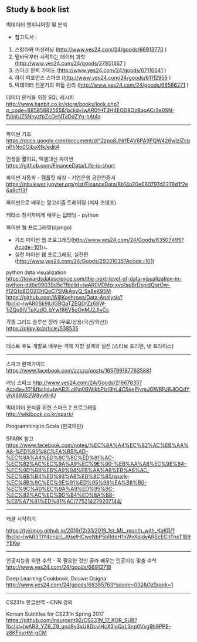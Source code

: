Study & book list 
---

빅데이터 엔지니어링 및 분석

- 참고도서 : 
1) 스칼라와 머신러닝 (http://www.yes24.com/24/goods/66913770 )
2) 밑바닥부터 시작하는 데이터 과학 (http://www.yes24.com/24/goods/27951467 )
3) 스파크 완벽 가이드 (http://www.yes24.com/24/goods/67116641 )
4) 하이 퍼포먼스 스파크 (http://www.yes24.com/24/goods/61112955 )
5) 빅데이터 전문가의 하둡 관리 (http://www.yes24.com/24/goods/66586271 )

데이터 분석을 위한 SQL 레시피\
http://www.hanbit.co.kr/store/books/look.php?p_code=B8585882565&fbclid=IwAR0fHT3H4EOD8OzBapACr3e0SN-fVbjIUZ5NhvzfpZcOeNTaDdZYg-hAt4s

---
파이썬 기초\
https://docs.google.com/document/d/12zpo8JNrfE4V6PA9PQW426wIziZcbnPtjNo0OibaXfk/edit#


인생을 짧아요, 엑셀대신 파이썬 \
https://github.com/FinanceData/Life-is-short


파이썬 자동화 - 템플릿 매칭 - 기업은행 공인인증서 \
https://nbviewer.jupyter.org/gist/FinanceData/8b14a20e080797d2278d1f2e6a9cf13f


파이썬으로 배우는 알고리즘 트레이딩 
(저자 조대표)

케라스 창시자에게 배우는 딥러닝 - python

파이썬 웹 프로그래밍(django)
- 기초 파이썬 웹 프로그래밍(http://www.yes24.com/24/Goods/63503495?Acode=101)ㄴ
- 실전 파이썬 웹 프로그래밍, 실전편(http://www.yes24.com/24/Goods/29331035?Acode=101)

python data visualization \
https://towardsdatascience.com/the-next-level-of-data-visualization-in-python-dd6e99039d5e?fbclid=IwAR0VDMg-xyo1spBrDspidQqrOw-f12Q1oBOOZCHQoC7SMkAqyQ_Sa8eK95M \
https://github.com/WillKoehrsen/Data-Analysis?fbclid=IwAR0Sk9iUIGBQaTZEQDrZz68W-1jZQu9lVTpXzdO_bYw186V5oOnMJ2JIvCc

각종 그리드 솔루션 정리 (무료/상용(국산/외산))\
https://okky.kr/article/538535


---

테스트 주도 개발로 배우는 객체 지향 설계와 실천 [스티브 프리먼, 냇 프라이스]

---
스파크 완벽가이드 \
https://www.facebook.com/zzsza/posts/1657991877635881


러닝 스파크 http://www.yes24.com/24/Goods/21667835?Acode=101&fbclid=IwAR3LcKjq06WjkbPlzi9hL4CSeePiyreJOWBPJ8JiOQdYyhX8IMS2W8yv9HU

빅데이터 분석을 위한 스파크 2 프로그래밍\
http://wikibook.co.kr/spark/

Programming in Scala (한국어판)

SPARK 참고\
https://www.facebook.com/notes/%EC%8A%A4%EC%82%AC%EB%AA%A8-%ED%95%9C%EA%B5%AD-%EC%8A%A4%ED%8C%8C%ED%81%AC-%EC%82%AC%EC%9A%A9%EC%9E%90-%EB%AA%A8%EC%9E%84-%EC%9D%B8%EB%A9%94%EB%AA%A8%EB%A6%AC-%EC%BB%B4%ED%93%A8%ED%8C%85/spark-%EC%8B%9C%EC%9E%91%ED%95%98%EA%B8%B0-%EC%9C%A0%EC%9A%A9%ED%95%9C-%EC%82%AC%EC%9D%B4%ED%8A%B8-%EB%A7%81%ED%81%AC/775214279207144/


---
케클 시작하기

https://tykimos.github.io/2019/12/31/2019_1st_ML_month_with_KaKR/?fbclid=IwAR3TIY4cnzcLJ9selHCweNbP5tiRdoH1nWvXqidyARScECltTnsT1B9YEKw


---
인공지능을 위한 수학 - 꼭 필요한 것만 골라 배우는 인공지능 맞춤 수학 \
http://www.yes24.com/24/goods/66913718

Deep Learning Cookbook, Douwe Osigna \
http://www.yes24.com/24/goods/68385763?scode=032&OzSrank=1

---
CS231n 한글번역 - CNN 강의

Korean Subtitles for CS231n Spring 2017 \
https://github.com/insurgent92/CS231N_17_KOR_SUB?fbclid=IwAR3_YZ6_Z9_qnd9y3xU8DcvIHcX3joQxL3np0Vxg9b9PPE-z8KFnvHM-gCM


